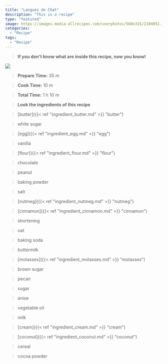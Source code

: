 ```yaml
---
title: "Langues de Chat"
description: "This is a recipe"
type: "featured"
image: https://images.media-allrecipes.com/userphotos/560x315/2104851.jpg
categories: 
  - "Recipe"
tags: 
  - "Recipe"
---
```



>**If you don't know what are inside this recipe, now you know!**

![](../images/Recipes-Banner.jpg)
> **Prepare Time:** 35 m


> **Cook Time:** 10 m


> **Total Time:** 1 h 10 m

> **Look the ingredients of this recipe**

> [butter]({{< ref "ingredient_butter.md" >}} "butter")

> white sugar

> [egg]({{< ref "ingredient_egg.md" >}} "egg")

> vanilla

> [flour]({{< ref "ingredient_flour.md" >}} "flour")

> chocolate

> peanut

> baking powder

> salt

> [nutmeg]({{< ref "ingredient_nutmeg.md" >}} "nutmeg")

> [cinnamon]({{< ref "ingredient_cinnamon.md" >}} "cinnamon")

> shortening

> oat

> baking soda

> buttermilk

> [molasses]({{< ref "ingredient_molasses.md" >}} "molasses")

> brown sugar

> pecan

> sugar

> anise

> vegetable oil

> milk

> [cream]({{< ref "ingredient_cream.md" >}} "cream")

> [coconut]({{< ref "ingredient_coconut.md" >}} "coconut")

> cereal

> cocoa powder

